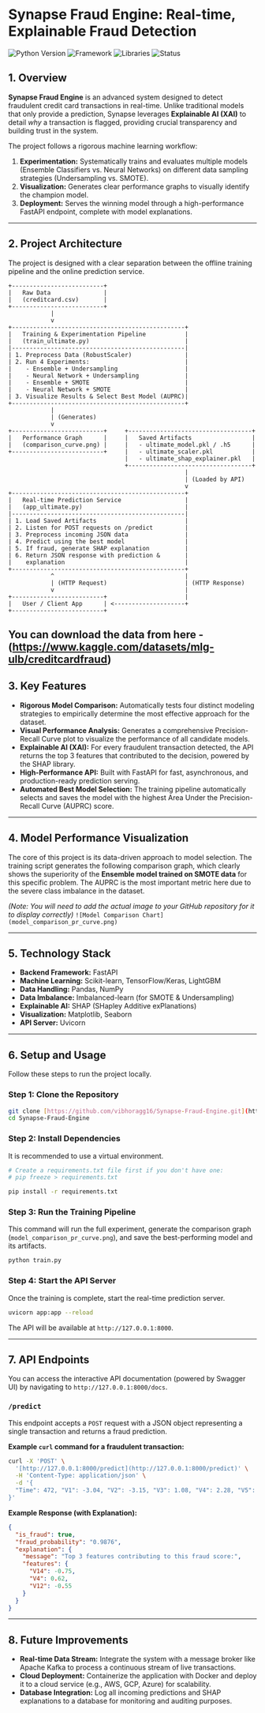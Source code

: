 # Synapse Fraud Engine: Real-time, Explainable Fraud Detection

![Python Version](https://img.shields.io/badge/python-3.9+-blue.svg)
![Framework](https://img.shields.io/badge/Framework-FastAPI-green.svg)
![Libraries](https://img.shields.io/badge/Libraries-Scikit--learn%20%7C%20TensorFlow%20%7C%20SHAP-orange.svg)
![Status](https://img.shields.io/badge/status-complete-brightgreen.svg)

## 1. Overview

**Synapse Fraud Engine** is an advanced system designed to detect fraudulent credit card transactions in real-time. Unlike traditional models that only provide a prediction, Synapse leverages **Explainable AI (XAI)** to detail *why* a transaction is flagged, providing crucial transparency and building trust in the system.

The project follows a rigorous machine learning workflow:
1.  **Experimentation:** Systematically trains and evaluates multiple models (Ensemble Classifiers vs. Neural Networks) on different data sampling strategies (Undersampling vs. SMOTE).
2.  **Visualization:** Generates clear performance graphs to visually identify the champion model.
3.  **Deployment:** Serves the winning model through a high-performance FastAPI endpoint, complete with model explanations.

---

## 2. Project Architecture

The project is designed with a clear separation between the offline training pipeline and the online prediction service.

```
+--------------------------+
|   Raw Data               |
|   (creditcard.csv)       |
+--------------------------+
            |
            v
+-------------------------------------------------+
|   Training & Experimentation Pipeline           |
|   (train_ultimate.py)                           |
|-------------------------------------------------|
| 1. Preprocess Data (RobustScaler)               |
| 2. Run 4 Experiments:                           |
|    - Ensemble + Undersampling                   |
|    - Neural Network + Undersampling             |
|    - Ensemble + SMOTE                           |
|    - Neural Network + SMOTE                     |
| 3. Visualize Results & Select Best Model (AUPRC)|
+-------------------------------------------------+
            |
            | (Generates)
            v
+--------------------------+     +-----------------------------------+
|   Performance Graph      |     |   Saved Artifacts                 |
|   (comparison_curve.png) |     |   - ultimate_model.pkl / .h5      |
+--------------------------+     |   - ultimate_scaler.pkl           |
                                 |   - ultimate_shap_explainer.pkl   |
                                 +-----------------------------------+
                                                  |
                                                  | (Loaded by API)
                                                  v
+-------------------------------------------------+
|   Real-time Prediction Service                  |
|   (app_ultimate.py)                             |
|-------------------------------------------------|
| 1. Load Saved Artifacts                         |
| 2. Listen for POST requests on /predict         |
| 3. Preprocess incoming JSON data                |
| 4. Predict using the best model                 |
| 5. If fraud, generate SHAP explanation          |
| 6. Return JSON response with prediction &       |
|    explanation                                  |
+-------------------------------------------------+
            ^                                     |
            | (HTTP Request)                      | (HTTP Response)
            v                                     |
+--------------------------+                      |
|   User / Client App      | <--------------------+
+--------------------------+

```
You can download the data from here - (https://www.kaggle.com/datasets/mlg-ulb/creditcardfraud)
---

## 3. Key Features

* **Rigorous Model Comparison:** Automatically tests four distinct modeling strategies to empirically determine the most effective approach for the dataset.
* **Visual Performance Analysis:** Generates a comprehensive Precision-Recall Curve plot to visualize the performance of all candidate models.
* **Explainable AI (XAI):** For every fraudulent transaction detected, the API returns the top 3 features that contributed to the decision, powered by the SHAP library.
* **High-Performance API:** Built with FastAPI for fast, asynchronous, and production-ready prediction serving.
* **Automated Best Model Selection:** The training pipeline automatically selects and saves the model with the highest Area Under the Precision-Recall Curve (AUPRC) score.

---

## 4. Model Performance Visualization

The core of this project is its data-driven approach to model selection. The training script generates the following comparison graph, which clearly shows the superiority of the **Ensemble model trained on SMOTE data** for this specific problem. The AUPRC is the most important metric here due to the severe class imbalance in the dataset.

*(Note: You will need to add the actual image to your GitHub repository for it to display correctly)*
`![Model Comparison Chart](model_comparison_pr_curve.png)`

---

## 5. Technology Stack

* **Backend Framework:** FastAPI
* **Machine Learning:** Scikit-learn, TensorFlow/Keras, LightGBM
* **Data Handling:** Pandas, NumPy
* **Data Imbalance:** Imbalanced-learn (for SMOTE & Undersampling)
* **Explainable AI:** SHAP (SHapley Additive exPlanations)
* **Visualization:** Matplotlib, Seaborn
* **API Server:** Uvicorn

---

## 6. Setup and Usage

Follow these steps to run the project locally.

### Step 1: Clone the Repository
```bash
git clone [https://github.com/vibhoragg16/Synapse-Fraud-Engine.git](https://github.com/vibhoragg16/Synapse-Fraud-Engine.git)
cd Synapse-Fraud-Engine
```

### Step 2: Install Dependencies
It is recommended to use a virtual environment.
```bash
# Create a requirements.txt file first if you don't have one:
# pip freeze > requirements.txt

pip install -r requirements.txt
```

### Step 3: Run the Training Pipeline
This command will run the full experiment, generate the comparison graph (`model_comparison_pr_curve.png`), and save the best-performing model and its artifacts.
```bash
python train.py
```

### Step 4: Start the API Server
Once the training is complete, start the real-time prediction server.
```bash
uvicorn app:app --reload
```
The API will be available at `http://127.0.0.1:8000`.

---

## 7. API Endpoints

You can access the interactive API documentation (powered by Swagger UI) by navigating to `http://127.0.0.1:8000/docs`.

### `/predict`

This endpoint accepts a `POST` request with a JSON object representing a single transaction and returns a fraud prediction.

**Example `curl` command for a fraudulent transaction:**
```bash
curl -X 'POST' \
  '[http://127.0.0.1:8000/predict](http://127.0.0.1:8000/predict)' \
  -H 'Content-Type: application/json' \
  -d '{
  "Time": 472, "V1": -3.04, "V2": -3.15, "V3": 1.08, "V4": 2.28, "V5": 1.35, "V6": -1.06, "V7": 0.32, "V8": -0.06, "V9": -0.27, "V10": -0.83, "V11": -0.41, "V12": -0.5, "V13": -0.11, "V14": -2.2, "V15": 1.47, "V16": -2.2, "V17": -1.5, "V18": 0.66, "V19": 0.45, "V20": 2.1, "V21": 0.66, "V22": 0.43, "V23": 1.37, "V24": -0.29, "V25": -0.14, "V26": -0.25, "V27": 0.03, "V28": 0.03, "Amount": 529
}'
```

**Example Response (with Explanation):**
```json
{
  "is_fraud": true,
  "fraud_probability": "0.9876",
  "explanation": {
    "message": "Top 3 features contributing to this fraud score:",
    "features": {
      "V14": -0.75,
      "V4": 0.62,
      "V12": -0.55
    }
  }
}
```

---

## 8. Future Improvements

* **Real-time Data Stream:** Integrate the system with a message broker like Apache Kafka to process a continuous stream of live transactions.
* **Cloud Deployment:** Containerize the application with Docker and deploy it to a cloud service (e.g., AWS, GCP, Azure) for scalability.
* **Database Integration:** Log all incoming predictions and SHAP explanations to a database for monitoring and auditing purposes.
